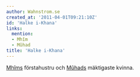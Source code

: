```yaml
---
author: Wahnstrom.se
created_at: '2011-04-01T09:21:10Z'
id: 'Halke i-Khana'
links:
  mention:
  - Mhîm
  - Mûhad
title: 'Halke i-Khana'
---
```


[Mhîms] förstahustru och [Mûhads] mäktigaste kvinna.

  [Mhîms]: Mhîm
  [Mûhads]: Mûhad